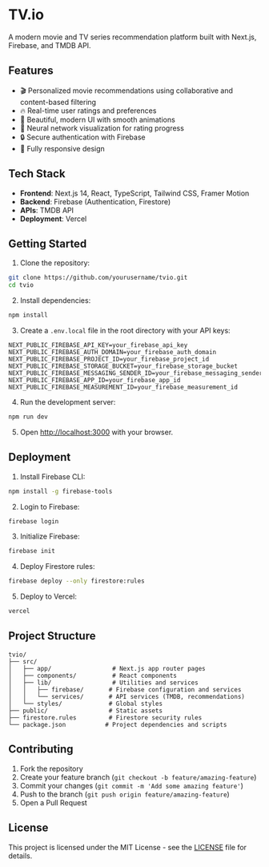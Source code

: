 # TV.io

A modern movie and TV series recommendation platform built with Next.js, Firebase, and TMDB API.

## Features

- 🎬 Personalized movie recommendations using collaborative and content-based filtering
- 🔥 Real-time user ratings and preferences
- 🎨 Beautiful, modern UI with smooth animations
- 🧠 Neural network visualization for rating progress
- 🔒 Secure authentication with Firebase
- 📱 Fully responsive design

## Tech Stack

- **Frontend**: Next.js 14, React, TypeScript, Tailwind CSS, Framer Motion
- **Backend**: Firebase (Authentication, Firestore)
- **APIs**: TMDB API
- **Deployment**: Vercel

## Getting Started

1. Clone the repository:
```bash
git clone https://github.com/yourusername/tvio.git
cd tvio
```

2. Install dependencies:
```bash
npm install
```

3. Create a `.env.local` file in the root directory with your API keys:
```
NEXT_PUBLIC_FIREBASE_API_KEY=your_firebase_api_key
NEXT_PUBLIC_FIREBASE_AUTH_DOMAIN=your_firebase_auth_domain
NEXT_PUBLIC_FIREBASE_PROJECT_ID=your_firebase_project_id
NEXT_PUBLIC_FIREBASE_STORAGE_BUCKET=your_firebase_storage_bucket
NEXT_PUBLIC_FIREBASE_MESSAGING_SENDER_ID=your_firebase_messaging_sender_id
NEXT_PUBLIC_FIREBASE_APP_ID=your_firebase_app_id
NEXT_PUBLIC_FIREBASE_MEASUREMENT_ID=your_firebase_measurement_id
```

4. Run the development server:
```bash
npm run dev
```

5. Open [http://localhost:3000](http://localhost:3000) with your browser.

## Deployment

1. Install Firebase CLI:
```bash
npm install -g firebase-tools
```

2. Login to Firebase:
```bash
firebase login
```

3. Initialize Firebase:
```bash
firebase init
```

4. Deploy Firestore rules:
```bash
firebase deploy --only firestore:rules
```

5. Deploy to Vercel:
```bash
vercel
```

## Project Structure

```
tvio/
├── src/
│   ├── app/                 # Next.js app router pages
│   ├── components/          # React components
│   ├── lib/                 # Utilities and services
│   │   ├── firebase/       # Firebase configuration and services
│   │   └── services/       # API services (TMDB, recommendations)
│   └── styles/             # Global styles
├── public/                 # Static assets
├── firestore.rules         # Firestore security rules
└── package.json           # Project dependencies and scripts
```

## Contributing

1. Fork the repository
2. Create your feature branch (`git checkout -b feature/amazing-feature`)
3. Commit your changes (`git commit -m 'Add some amazing feature'`)
4. Push to the branch (`git push origin feature/amazing-feature`)
5. Open a Pull Request

## License

This project is licensed under the MIT License - see the [LICENSE](LICENSE) file for details. 